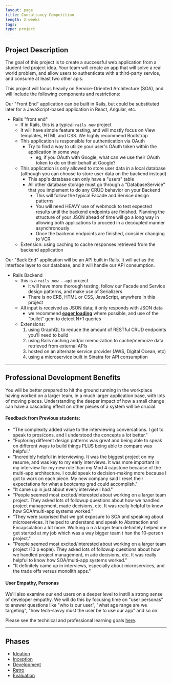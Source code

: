 ```yaml
---
layout: page
title: Consultancy Competition
length: 2 weeks
tags:
type: project
---
```


## Project Description

The goal of this project is to create a successful web application from a student-led project idea. Your team will create an app that will solve a real world problem, and allow users to authenticate with a third-party service, and consume at least two other apis.

This project will focus heavily on Service-Oriented Architecture (SOA), and will include the following components and restrictions:

Our "Front End" application can be built in Rails, but could be substituted later for a JavaScript-based application in React, Angular, etc.
- Rails "front end"
  - If in Rails, this is a typical `rails new` project
  - It will have simple feature testing, and will mostly focus on View templates, HTML and CSS. We highly recommend Bootstrap
  - This application is responsible for authentication via OAuth
    - Try to find a way to utilize your user's OAuth token within the application in some way
      - eg, if you OAuth with Google, what can we use their OAuth token to do on their behalf at Google?
  - This application is only allowed to store user data in a local database (although you can choose to store user data on the backend instead)
    - This app's database can only have a "users" table
    - All other database storage must go through a "DatabaseService" that you implement to do any CRUD behavior on your Backend
      - This will follow the typical Facade and Service design patterns
      - You will need HEAVY use of webmock to test expected results until the backend endpoints are finished. Planning the structure of your JSON ahead of time will go a long way in allowing both applications to proceed in a decoupled manner asynchronously
      - Once the backend endpoints are finished, consider changing to VCR
  - Extension: using caching to cache responses retrieved from the backend application

Our "Back End" application will be an API built in Rails. It will act as the interface layer to our database, and it will handle our API consumption.
- Rails Backend
  - this is a `rails new --api` project
    - it will have more thorough testing, follow our Facade and Service design patterns, and make use of Serializers
    - There is no ERB, HTML or CSS, JavaScript, anywhere in this project
  - All input is received as JSON data; it only responds with JSON data
    - we recommend [**eager loading**](https://dev.to/johncip/understanding-rails-eager-loading-3n6j) where possible, and use of the "bullet" gem to detect N+1 queries
  - Extensions: 
     1. using GraphQL to reduce the amount of RESTful CRUD endpoints you'll need to build
     2. using Rails caching and/or memoization to cache/memoize data retrieved from external APIs
     3. hosted on an alternate service provider (AWS, Digital Ocean, etc)
     4. using a microservice built in Sinatra for API consumption

---

## Professional Development Benefits

You will be better prepared to hit the ground running in the workplace having worked on a larger team, in a much larger application base, with lots of moving pieces. Understanding the deeper impact of how a small change can have a cascading effect on other pieces of a system will be crucial.

#### Feedback from Previous students:

  * "The complexity added value to the interviewing conversations. I got to speak to pros/cons, and I understood the concepts a lot better."
  * "Exploring different design patterns was great and being able to speak on different ways to build things PLUS being able to compare was helpful."
  * "Incredibly helpful in interviewing. It was the biggest project on my resume, and was key to my early interviews. It was more important in my interview for my new role than my Mod 4 capstone because of the multi-app architecture. I could speak to decision-making more because I got to work on each piece. My new company said I reset their expectations for what a bootcamp grad could accomplish."
  * "It came up in just about every interview I had."
  * "People seemed most excited/interested about working on a larger team project. They asked lots of followup questions about how we handled project management, made decisions, etc. It was really helpful to know how SOA/multi-app systems worked."
  * "They were surprised that we got exposure to SOA and speaking about microservices.
  It helped to understand and speak to Abstraction and Encapsulation a lot more. Working o
  n a larger team definitely helped me get started at my job which was a way bigger team t
  han the 10-person project."
  * "People seemed most excited/interested about working on a larger team project (10 p
  eople). They asked lots of followup questions about how we handled project management, m
  ade decisions, etc. It was really helpful to know how SOA/multi-app systems worked."
  * "It definitely came up in interviews, especially about microservices, and the trade
  offs versus monolith apps."

#### User Empathy, Personas

We'll also examine our end users on a deeper level to instill a strong sense of developer empathy. We will do this by focusing time on "user personas" to answer questions like "who is our user", "what age range are we targeting", "how tech-savvy must the user be to use our app" and so on.

Please see the technical and professional learning goals [here](./project_goals).

---

## Phases

* [Ideation](./ideation)
* [Inception](./inception)
* [Development](./development)
* [Retro](../retro_guide)
* [Evaluation](./evaluation)
